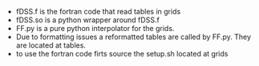 * fDSS.f is the fortran code that read tables in grids
* fDSS.so is a python wrapper around fDSS.f
* FF.py is a pure python interpolator for the grids. 
* Due to formatting issues a reformatted tables are called by FF.py. 
  They are located  at tables.
* to use the fortran code firts source the setup.sh located at grids


